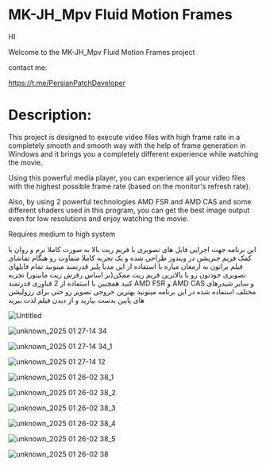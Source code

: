 # MK-JH_Mpv Fluid Motion Frames

HI

 Welcome to the MK-JH_Mpv Fluid Motion Frames project

contact me:

https://t.me/PersianPatchDeveloper


Description:
=

This project is designed to execute video files with high frame rate in a completely smooth and smooth way with the help of frame generation in Windows and it brings you a completely different experience while watching the movie.

Using this powerful media player, you can experience all your video files with the highest possible frame rate (based on the monitor's refresh rate).

Also, by using 2 powerful technologies AMD FSR and AMD CAS and some different shaders used in this program, you can get the best image output even for low resolutions and enjoy watching the movie.

Requires medium to high system

این برنامه جهت اجرایی فایل های تصویری با فریم ریت بالا به صورت کاملا نرم و روان با کمک فریم جنریشن در ویندوز طراحی شده و یک تجربه کاملا متفاوت رو هنگام تماشای فیلم براتون به ارمغان میاره
با استفاده از این مدیا پلیر قدرتمند میتونید تمام فایلهای تصویری خودتون رو با بالاترین فریم ریت ممکن(بر اساس رفرش ریت مانیتور) تجربه کنید
همچنین با استفاده از 2 فناوری قدرتمند
AMD FSR و AMD CAS
 و سایر شیدرهای مختلف استفاده شده در این برنامه میتونید بهترین خروجی تصویر رو حتی برای رزولیشن های پایین بدست بیارید و از دیدن فیلم لذت ببرید



![Untitled](https://github.com/user-attachments/assets/9bb98ffc-9c43-462a-8eab-70805e7d41c1)

![unknown_2025 01 27-14 34](https://github.com/user-attachments/assets/42e707b5-f39d-4d3d-804e-a9efc87bf9e2)

![unknown_2025 01 27-14 34_1](https://github.com/user-attachments/assets/82907384-58ee-4d66-8d6e-e59d712aa06c)


![unknown_2025 01 27-14 12](https://github.com/user-attachments/assets/8140f02f-6687-4e38-b494-4b49009c3ca4)

![unknown_2025 01 26-02 38_1](https://github.com/user-attachments/assets/a4563669-9a19-47e5-a379-8ff1535b3dd3)

![unknown_2025 01 26-02 38_2](https://github.com/user-attachments/assets/110993f1-4a62-41a1-9ec1-9e48095969c4)

![unknown_2025 01 26-02 38_3](https://github.com/user-attachments/assets/e383143b-ec03-4272-a3dc-82cf31f70480)

![unknown_2025 01 26-02 38_4](https://github.com/user-attachments/assets/f545a35b-85f1-4630-b1c7-0e9bcfa6c9d0)

![unknown_2025 01 26-02 38_5](https://github.com/user-attachments/assets/30bb29e4-1d66-48b4-986a-d359862f34b4)

![unknown_2025 01 26-02 38](https://github.com/user-attachments/assets/b5387478-e85c-46d4-b609-7afb38123855)

